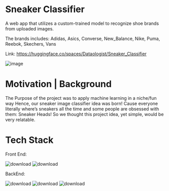 # Sneaker Classifier
<p>A web app that utilizes a custom-trained model to recognize shoe brands from uploaded images.</p>
<p>The brands includes: Adidas, Asics, Converse, New_Balance, Nike, Puma, Reebok, Skechers, Vans</p>

Link: https://huggingface.co/spaces/Dataologist/Sneaker_Classifier


![image](https://github.com/user-attachments/assets/bbe6f368-dbfc-4e03-9c84-df9e6b5d45ff)

# Motivation | Background
The Purpose of the project was to apply machine learning in a niche/fun way
Hence, our sneaker image classifier idea was born!
Cause everyone literally where’s sneakers all the time and some people are obsessed with them: Sneaker Heads! So we thought this project idea, yet simple, would be very relatable.


# Tech Stack

Front End:

![download](https://github.com/user-attachments/assets/fcda680f-f648-4f21-a295-69eaaa9fda5a)     ![download](https://github.com/user-attachments/assets/4b56e56b-a874-4d69-9f48-ba2380f3ccc5)



BackEnd:

![download](https://github.com/user-attachments/assets/096a2f88-6294-44dd-8815-05b5a0d5249a)      ![download](https://github.com/user-attachments/assets/70eafd09-31ab-40e4-95e2-5ac22d0d1723)    ![download](https://github.com/user-attachments/assets/d5408dd4-ca8e-4f22-9f63-c9555442b6af)


